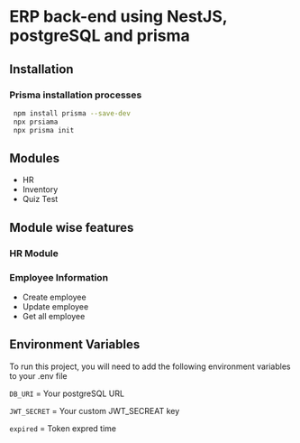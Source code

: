 # ERP back-end using NestJS, postgreSQL and prisma

## Installation

### Prisma installation processes
```bash
 npm install prisma --save-dev
 npx prsiama
 npx prisma init
```

## Modules
- HR
- Inventory
- Quiz Test

## Module wise features
### HR Module
### Employee Information
- Create employee
- Update employee
- Get all employee


## Environment Variables

To run this project, you will need to add the following environment variables to your .env file

`DB_URI` = Your postgreSQL URL

`JWT_SECRET` = Your custom JWT_SECREAT key

`expired` =  Token expred time